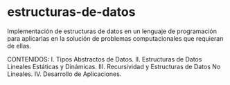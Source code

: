 # estructuras-de-datos
Implementación de estructuras de datos en un lenguaje de programación para aplicarlas en la solución de problemas computacionales que requieran de ellas. 

CONTENIDOS:
I. Tipos Abstractos de Datos.
II. Estructuras de Datos Lineales Estáticas y Dinámicas.
III. Recursividad y Estructuras de Datos No Lineales.
IV. Desarrollo de Aplicaciones. 
